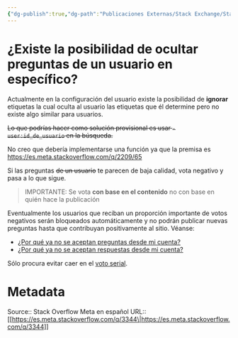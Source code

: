 ```yaml
---
{"dg-publish":true,"dg-path":"Publicaciones Externas/Stack Exchange/Stack Overflow en español/Stack Overflow en español Meta/es.meta.stackoverflow.com-3344.md","permalink":"/publicaciones-externas/stack-exchange/stack-overflow-en-espanol/stack-overflow-en-espanol-meta/es-meta-stackoverflow-com-3344/","title":"¿Existe la posibilidad de ocultar preguntas de un usuario en específico?","hide":true,"noteIcon":"\"0\"","created":"2024-04-03T12:49:10.374-06:00","updated":"2024-04-05T16:44:02.748-06:00"}
---
```


# ¿Existe la posibilidad de ocultar preguntas de un usuario en específico?

Actualmente en la configuración del usuario existe la posibilidad de **ignorar** etiquetas la cual oculta al usuario las etiquetas que él determine pero no existe algo similar para usuarios.

<strike>Lo que podrías hacer como solución provisional es usar `-user:id_de_usuario` en la búsqueda.</strike>

No creo que debería implementarse una función ya que la premisa es https://es.meta.stackoverflow.com/q/2209/65

Si las preguntas <strike>de un usuario</strike> te parecen de baja calidad, vota negativo y pasa a lo que sigue.

> IMPORTANTE: Se vota **con base en el contenido** no con base en quién hace la publicación

Eventualmente los  usuarios que reciban un proporción importante de votos negativos serán bloqueados automáticamente y no podrán publicar nuevas preguntas hasta que contribuyan positivamente al sitio. Véanse:

- [¿Por qué ya no se aceptan preguntas desde mi cuenta?](https://es.meta.stackoverflow.com/q/2209/65)
- [¿Por qué ya no se aceptan respuestas desde mi cuenta?](https://es.stackoverflow.com/help/answer-bans)

Sólo procura evitar caer en el [voto serial][1].


  [1]: https://es.meta.stackoverflow.com/q/663/65

# Metadata
Source:: Stack Overflow Meta en español
URL:: [[https://es.meta.stackoverflow.com/q/3344\|https://es.meta.stackoverflow.com/q/3344]]

